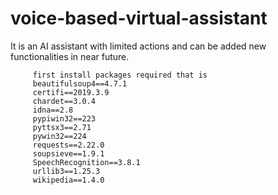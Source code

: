 # voice-based-virtual-assistant
It is an AI assistant with limited actions and can be added new functionalities in near future.
         
         
         
         
         first install packages required that is
         beautifulsoup4==4.7.1
         certifi==2019.3.9
         chardet==3.0.4
         idna==2.8
         pypiwin32==223
         pyttsx3==2.71
         pywin32==224
         requests==2.22.0
         soupsieve==1.9.1
         SpeechRecognition==3.8.1
         urllib3==1.25.3
         wikipedia==1.4.0
